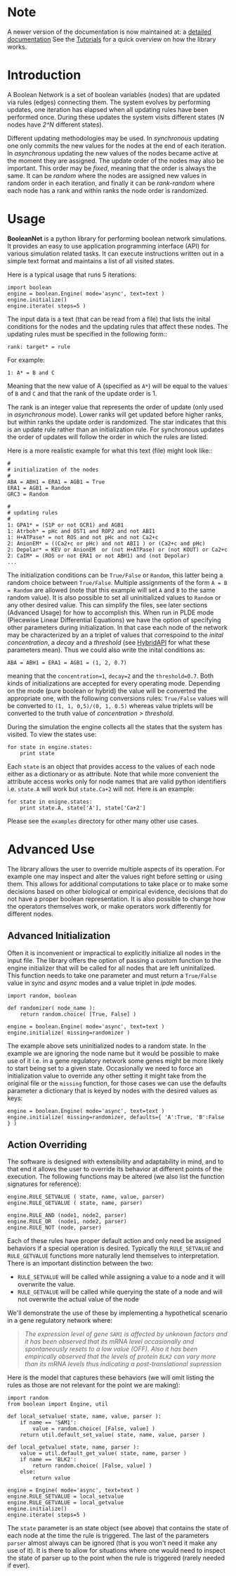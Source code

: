 # Note #
A newer version of the documentation is now maintained at: a [detailed documentation](http://atlas.bx.psu.edu/booleannet/booleannet.html)  See the [Tutorials](http://atlas.bx.psu.edu/booleannet/booleannet.html#Tutorials) for a quick overview on how the library works.

# Introduction #

A Boolean Network is a set of boolean variables (nodes) that are updated
via rules (edges) connecting them. The system evolves by performing updates,
one iteration has elapsed when all updating rules have been performed once.
During these updates the system visits different states (_N_ nodes
have _2^N_ different states).

Different updating methodologies may be used. In _synchronous_ updating one
only commits the new values for the nodes at the end of
each iteration. In _asynchronous_ updating the new values of the nodes became
active at the moment they are assigned. The update order of the nodes may also be important. This order may be _fixed_, meaning that the order is always the same. It can be _random_ where the nodes are assigned new values in random order in each iteration, and finally it can be _rank-random_ where each node has a rank and within ranks the node order is randomized.

# Usage #

**BooleanNet** is a python library for performing boolean network simulations.
It provides an easy to use application programming interface (API) for
various simulation related tasks. It can execute instructions written out
in a simple text format and maintains a list of all visited states.

Here is a typical usage that runs 5 iterations:
```
import boolean
engine = boolean.Engine( mode='async', text=text )
engine.initialize()
engine.iterate( steps=5 )
```

The input data is a text (that can be read from a file) that lists the
inital conditions for the nodes and the updating rules that affect these nodes. The updating rules must be specified in the following form::

```
rank: target* = rule
```

For example:

```
1: A* = B and C
```

Meaning that the new value of A (specified as `A*`) will be equal to the values of `B` and `C` and that the rank of the update order is 1.

The rank is an integer value that represents the order of update (only used in _asynchronous_ mode). Lower ranks will get updated before higher ranks, but within ranks the update order is randomized. The star indicates that this is an update rule rather than
an initialization rule. For synchronous updates the order of updates will follow the order
in which the rules are listed.

Here is a more realistic example for what this text (file) might look like::

```
#
# initialization of the nodes
#
ABA = ABH1 = ERA1 = AGB1 = True
ERA1 = AGB1 = Random
GRC3 = Random

#
# updating rules
#
1: GPA1* = (S1P or not GCR1) and AGB1
1: Atrboh* = pHc and OST1 and ROP2 and not ABI1
1: H+ATPase* = not ROS and not pHc and not Ca2+c
2: AnionEM* = ((Ca2+c or pHc) and not ABI1 ) or (Ca2+c and pHc)
2: Depolar* = KEV or AnionEM  or (not H+ATPase) or (not KOUT) or Ca2+c
2: CaIM* = (ROS or not ERA1 or not ABH1) and (not Depolar)
... 
```

The initialization conditions can be `True/False` or `Random`,
this latter being a random choice between `True/False`. Multiple assignments
of the form `A = B = Random` are allowed  (note that this example will set `A` and `B`
to the same random value). It is also possible to set all uninitialized values to
`Random` or any other desired value. This can simplify the files, see later sections (Advanced Usage)
for how to accomplish this. When run in PLDE mode (Piecewise Linear Differential Equations) we have
the option of specifying other parameters during initialization. In that case each node of the network
may be characterized by an a triplet of values that correspoind to the
_inital concentration_, a _decay_ and a _threshold_ (see [HybridAPI](HybridAPI.md) for what these parameters mean).
Thus we could also write the inital conditions as:

```
ABA = ABH1 = ERA1 = AGB1 = (1, 2, 0.7)
```

meaning that the `concentration=1`, `decay=2` and the `threshold=0.7`.
Both kinds of initializations are accepted for every operating mode. Depending on
the mode (pure boolean or hybrid) the value will be converted the appropriate one, with the following conversions rules:
`True/False` values will be converted to `(1, 1, 0,5)/(0, 1, 0.5)` whereas
value triplets will be converted to the truth value of _concentration > threshold_.

During the simulation the engine collects all the states
that the system has visited. To view the states use:

```
for state in engine.states:
    print state
```

Each `state` is an object that provides access to the values of each node
either as a dictionary or as attribute. Note that while more convenient the attribute
access works only for node names that are valid python  identifiers i.e. `state.A` will
work but `state.Ca+2` will not. Here is an example:

```
for state in enigne.states:
    print state.A, state['A'], state['Ca+2']
```

Please see the `examples` directory for other many other use cases.

# Advanced Use #

The library allows the user to override multiple aspects of its operation. For example
one may inspect and alter the values right before setting or using them. This allows for
additional computations to take place or to make some decisions based on other biological
or empirical evidence, decisions that do not have a proper boolean representation. It is also possible to change how the operators themselves work, or make operators
work differently for different nodes.

## Advanced Initialization ##

Often it is inconvenient or impractical to explicitly initialize all nodes in the input file. The library offers the option of passing a custom function to the engine initializer that will be called for all nodes that are left uninitalized. This function needs to take one parameter and must return a `True/False` value in _sync_ and _async_ modes and a value triplet in _lpde_ modes.

```
import random, boolean

def randomizer( node_name ):
    return random.choice( [True, False] )
 
engine = boolean.Engine( mode='async', text=text )
engine.initialize( missing=randomizer )
```

The example above sets uninitialized nodes to a random state. In the example we are ignoring the
node name but it would be possible to make use of it i.e. in a gene regulatory network some genes might be more likely to start being set to a given state.
Occasionally we need to force an initialization value to override any other setting it might
take from the original file or the `missing` function, for those cases we can use the defaults parameter
a dictionary that is keyed by nodes with the desired values as keys:

```
engine = boolean.Engine( mode='async', text=text )
engine.initialize( missing=randomizer, defaults={ 'A':True, 'B':False } )
```

## Action Overriding ##

The software is designed with extensibility and adaptability in mind, and to that end it allows the user to override its behavior at different points of the execution. The following functions may be altered (we also list the function signatures for reference):

```
engine.RULE_SETVALUE ( state, name, value, parser)
engine.RULE_GETVALUE ( state, name, parser)

engine.RULE_AND (node1, node2, parser)
engine.RULE_OR  (node1, node2, parser)
engine.RULE_NOT (node, parser)
```

Each of these rules have proper default action and only need be assigned behaviors  if a special operation is desired. Typically the `RULE_SETVALUE` and `RULE_GETVALUE` functions more naturally lend themselves to interpretation. There is an important distinction between the two:
  * `RULE_SETVALUE` will be called while assigning a value to a node and it will overwrite the value.
  * `RULE_GETVALUE` will be called while querying the state of a node and will not overwrite the actual value of the node

We'll demonstrate the use of these by implementing a hypothetical scenario in a gene regulatory network where:

> _The expression level of gene `SAM1` is affected by unknown factors and it has been observed that its mRNA level occasionally and spontaneously resets to a low value (OFF). Also it has been empirically observed that the levels of protein `BLK2` can vary more than its mRNA levels thus indicating a post-translational supression_

Here is the model that captures these behaviors (we will omit listing the rules as
those are not relevant for the point we are making):

```
import random
from boolean import Engine, util

def local_setvalue( state, name, value, parser ):
    if name == 'SAM1':
        value = random.choice( [False, value] ) 
    return util.default_set_value( state, name, value, parser )

def local_getvalue( state, name, parser ):
    value = util.default_get_value( state, name, parser )
    if name == 'BLK2':            
        return random.choice( [False, value] )
    else:
        return value

engine = Engine( mode='async', text=text )
engine.RULE_SETVALUE = local_setvalue
engine.RULE_GETVALUE = local_getvalue 
engine.initialize()
engine.iterate( steps=5 )
```

The `state` parameter is an state object (see above) that contains the state of each node at the time the rule is triggered. The last of the parameters `parser` almost always can be ignored
(that is you won't need it make any use of it). It is there to allow for situations
where one would need to inspect the state of parser up to the point when the rule is
triggered (rarely needed if ever).
